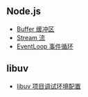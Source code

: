 ## Node.js
* [Buffer 缓冲区](https://github.com/woai3c/nodejs-learning-notes/blob/main/doc/buffer.md)
* [Stream 流](https://github.com/woai3c/nodejs-learning-notes/blob/main/doc/stream.md)
* [EventLoop 事件循环](https://github.com/woai3c/nodejs-learning-notes/blob/main/doc/eventLoop.md)

## libuv
* [libuv 项目调试环境配置](https://github.com/woai3c/nodejs-learning-notes/blob/main/doc/libuv/config.md)
